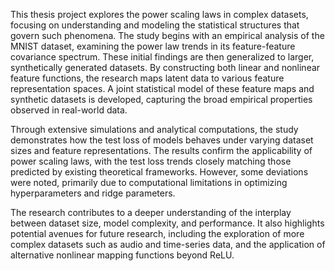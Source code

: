 This thesis project explores the power scaling laws in complex datasets, focusing on understanding and modeling the statistical structures that govern such phenomena. The study begins with an empirical analysis of the MNIST dataset, examining the power law trends in its feature-feature covariance spectrum. These initial findings are then generalized to larger, synthetically generated datasets. By constructing both linear and nonlinear feature functions, the research maps latent data to various feature representation spaces. A joint statistical model of these feature maps and synthetic datasets is developed, capturing the broad empirical properties observed in real-world data.

Through extensive simulations and analytical computations, the study demonstrates how the test loss of models behaves under varying dataset sizes and feature representations. The results confirm the applicability of power scaling laws, with the test loss trends closely matching those predicted by existing theoretical frameworks. However, some deviations were noted, primarily due to computational limitations in optimizing hyperparameters and ridge parameters.

The research contributes to a deeper understanding of the interplay between dataset size, model complexity, and performance. It also highlights potential avenues for future research, including the exploration of more complex datasets such as audio and time-series data, and the application of alternative nonlinear mapping functions beyond ReLU.

